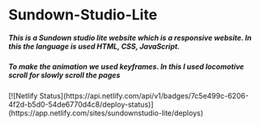 # Sundown-Studio-Lite 
<h5>This is a Sundown studio lite website which is a responsive website. In this the language is used HTML, CSS, JavaScript.</h5>
<h5>To make the animation we used keyframes. In this I used locomotive scroll for slowly scroll the pages</h5>
[![Netlify Status](https://api.netlify.com/api/v1/badges/7c5e499c-6206-4f2d-b5d0-54de6770d4c8/deploy-status)](https://app.netlify.com/sites/sundownstudio-lite/deploys)
